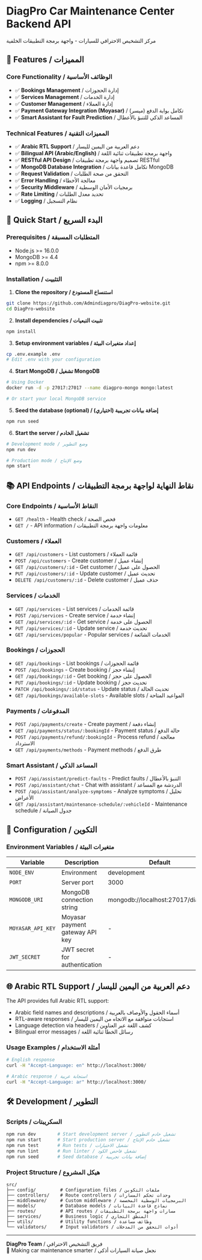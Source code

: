 # DiagPro Car Maintenance Center Backend API

مركز التشخيص الاحترافي للسيارات - واجهة برمجة التطبيقات الخلفية

## 🌟 Features / المميزات

### Core Functionality / الوظائف الأساسية
- ✅ **Bookings Management** / إدارة الحجوزات
- ✅ **Services Management** / إدارة الخدمات
- ✅ **Customer Management** / إدارة العملاء
- ✅ **Payment Gateway Integration (Moyasar)** / تكامل بوابة الدفع (ميسر)
- ✅ **Smart Assistant for Fault Prediction** / المساعد الذكي للتنبؤ بالأعطال

### Technical Features / المميزات التقنية
- ✅ **Arabic RTL Support** / دعم العربية من اليمين لليسار
- ✅ **Bilingual API (Arabic/English)** / واجهة برمجة تطبيقات ثنائية اللغة
- ✅ **RESTful API Design** / تصميم واجهة برمجة تطبيقات RESTful
- ✅ **MongoDB Database Integration** / تكامل قاعدة بيانات MongoDB
- ✅ **Request Validation** / التحقق من صحة الطلبات
- ✅ **Error Handling** / معالجة الأخطاء
- ✅ **Security Middleware** / برمجيات الأمان الوسطية
- ✅ **Rate Limiting** / تحديد معدل الطلبات
- ✅ **Logging** / نظام التسجيل

## 🚀 Quick Start / البدء السريع

### Prerequisites / المتطلبات المسبقة
- Node.js >= 16.0.0
- MongoDB >= 4.4
- npm >= 8.0.0

### Installation / التثبيت

1. **Clone the repository / استنساخ المستودع**
```bash
git clone https://github.com/Admindiagpro/DiagPro-website.git
cd DiagPro-website
```

2. **Install dependencies / تثبيت التبعيات**
```bash
npm install
```

3. **Setup environment variables / إعداد متغيرات البيئة**
```bash
cp .env.example .env
# Edit .env with your configuration
```

4. **Start MongoDB / تشغيل MongoDB**
```bash
# Using Docker
docker run -d -p 27017:27017 --name diagpro-mongo mongo:latest

# Or start your local MongoDB service
```

5. **Seed the database (optional) / إضافة بيانات تجريبية (اختياري)**
```bash
npm run seed
```

6. **Start the server / تشغيل الخادم**
```bash
# Development mode / وضع التطوير
npm run dev

# Production mode / وضع الإنتاج
npm start
```

## 📚 API Endpoints / نقاط النهاية لواجهة برمجة التطبيقات

### Core Endpoints / النقاط الأساسية
- `GET /health` - Health check / فحص الصحة
- `GET /` - API information / معلومات واجهة برمجة التطبيقات

### Customers / العملاء
- `GET /api/customers` - List customers / قائمة العملاء
- `POST /api/customers` - Create customer / إنشاء عميل
- `GET /api/customers/:id` - Get customer / الحصول على عميل
- `PUT /api/customers/:id` - Update customer / تحديث عميل
- `DELETE /api/customers/:id` - Delete customer / حذف عميل

### Services / الخدمات
- `GET /api/services` - List services / قائمة الخدمات
- `POST /api/services` - Create service / إنشاء خدمة
- `GET /api/services/:id` - Get service / الحصول على خدمة
- `PUT /api/services/:id` - Update service / تحديث خدمة
- `GET /api/services/popular` - Popular services / الخدمات الشائعة

### Bookings / الحجوزات
- `GET /api/bookings` - List bookings / قائمة الحجوزات
- `POST /api/bookings` - Create booking / إنشاء حجز
- `GET /api/bookings/:id` - Get booking / الحصول على حجز
- `PUT /api/bookings/:id` - Update booking / تحديث حجز
- `PATCH /api/bookings/:id/status` - Update status / تحديث الحالة
- `GET /api/bookings/available-slots` - Available slots / المواعيد المتاحة

### Payments / المدفوعات
- `POST /api/payments/create` - Create payment / إنشاء دفعة
- `GET /api/payments/status/:bookingId` - Payment status / حالة الدفع
- `POST /api/payments/refund/:bookingId` - Process refund / معالجة الاسترداد
- `GET /api/payments/methods` - Payment methods / طرق الدفع

### Smart Assistant / المساعد الذكي
- `POST /api/assistant/predict-faults` - Predict faults / التنبؤ بالأعطال
- `POST /api/assistant/chat` - Chat with assistant / الدردشة مع المساعد
- `POST /api/assistant/analyze-symptoms` - Analyze symptoms / تحليل الأعراض
- `GET /api/assistant/maintenance-schedule/:vehicleId` - Maintenance schedule / جدول الصيانة

## 🔧 Configuration / التكوين

### Environment Variables / متغيرات البيئة

| Variable | Description | Default |
|----------|-------------|---------|
| `NODE_ENV` | Environment | development |
| `PORT` | Server port | 3000 |
| `MONGODB_URI` | MongoDB connection string | mongodb://localhost:27017/diagpro |
| `MOYASAR_API_KEY` | Moyasar payment gateway API key | - |
| `JWT_SECRET` | JWT secret for authentication | - |

## 🌐 Arabic RTL Support / دعم العربية من اليمين لليسار

The API provides full Arabic RTL support:
- Arabic field names and descriptions / أسماء الحقول والأوصاف بالعربية
- RTL-aware responses / استجابات متوافقة مع الاتجاه من اليمين لليسار
- Language detection via headers / كشف اللغة عبر العناوين
- Bilingual error messages / رسائل الخطأ ثنائية اللغة

### Usage Examples / أمثلة الاستخدام

```bash
# English response
curl -H "Accept-Language: en" http://localhost:3000/

# Arabic response / استجابة عربية
curl -H "Accept-Language: ar" http://localhost:3000/
```

## 🛠️ Development / التطوير

### Scripts / السكريبتات
```bash
npm run dev        # Start development server / تشغيل خادم التطوير
npm run start      # Start production server / تشغيل خادم الإنتاج
npm run test       # Run tests / تشغيل الاختبارات
npm run lint       # Run linter / تشغيل فاحص الكود
npm run seed       # Seed database / إضافة بيانات تجريبية
```

### Project Structure / هيكل المشروع
```
src/
├── config/         # Configuration files / ملفات التكوين
├── controllers/    # Route controllers / وحدات تحكم المسارات
├── middleware/     # Custom middleware / البرمجيات الوسطية المخصصة
├── models/         # Database models / نماذج قاعدة البيانات
├── routes/         # API routes / مسارات واجهة برمجة التطبيقات
├── services/       # Business logic / المنطق التجاري
├── utils/          # Utility functions / وظائف مساعدة
└── validators/     # Input validators / أدوات التحقق من المدخلات
```

---

**DiagPro Team** / فريق التشخيص الاحترافي  
🚗 Making car maintenance smarter / نجعل صيانة السيارات أذكى
